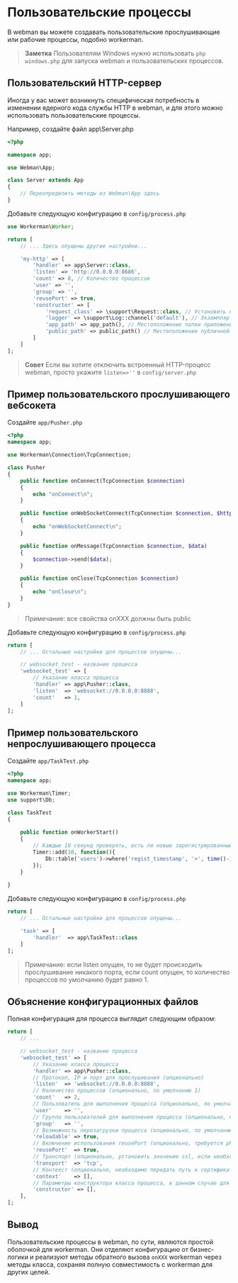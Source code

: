 # Пользовательские процессы

В webman вы можете создавать пользовательские прослушивающие или рабочие процессы, подобно workerman.

> **Заметка**
> Пользователям Windows нужно использовать `php windows.php` для запуска webman и пользовательских процессов.

## Пользовательский HTTP-сервер
Иногда у вас может возникнуть специфическая потребность в изменении ядерного кода службы HTTP в webman, и для этого можно использовать пользовательские процессы.

Например, создайте файл app\Server.php

```php
<?php

namespace app;

use Webman\App;

class Server extends App
{
    // Переопределить методы из Webman\App здесь
}
```

Добавьте следующую конфигурацию в `config/process.php`

```php
use Workerman\Worker;

return [
    // ... Здесь опущены другие настройки...

    'my-http' => [
        'handler' => app\Server::class,
        'listen' => 'http://0.0.0.0:8686',
        'count' => 8, // Количество процессов
        'user' => '',
        'group' => '',
        'reusePort' => true,
        'constructor' => [
            'request_class' => \support\Request::class, // Установить класс запроса
            'logger' => \support\Log::channel('default'), // Экземпляр журнала
            'app_path' => app_path(), // Местоположение папки приложения
            'public_path' => public_path() // Местоположение публичной папки
        ]
    ]
];
```

> **Совет**
> Если вы хотите отключить встроенный HTTP-процесс webman, просто укажите `listen=>''` в `config/server.php`

## Пример пользовательского прослушивающего вебсокета

Создайте `app/Pusher.php`
```php
<?php
namespace app;

use Workerman\Connection\TcpConnection;

class Pusher
{
    public function onConnect(TcpConnection $connection)
    {
        echo "onConnect\n";
    }

    public function onWebSocketConnect(TcpConnection $connection, $http_buffer)
    {
        echo "onWebSocketConnect\n";
    }

    public function onMessage(TcpConnection $connection, $data)
    {
        $connection->send($data);
    }

    public function onClose(TcpConnection $connection)
    {
        echo "onClose\n";
    }
}
```
> Примечание: все свойства onXXX должны быть public

Добавьте следующую конфигурацию в `config/process.php`
```php
return [
    // ... Остальные настройки для процессов опущены...

    // websocket_test - название процесса
    'websocket_test' => [
        // Указание класса процесса
        'handler' => app\Pusher::class,
        'listen'  => 'websocket://0.0.0.0:8888',
        'count'   => 1,
    ]
];
```

## Пример пользовательского непрослушивающего процесса
Создайте `app/TaskTest.php`
```php
<?php
namespace app;

use Workerman\Timer;
use support\Db;

class TaskTest
{
  
    public function onWorkerStart()
    {
        // Каждые 10 секунд проверять, есть ли новые зарегистрированные пользователи в базе данных
        Timer::add(10, function(){
            Db::table('users')->where('regist_timestamp', '>', time()-10)->get();
        });
    }
    
}
```

Добавьте следующую конфигурацию в `config/process.php`
```php
return [
    // ... Остальные настройки для процессов опущены...

    'task' => [
        'handler'  => app\TaskTest::class
    ]
];
```

> Примечание: если listen опущен, то не будет происходить прослушивание никакого порта, если count опущен, то количество процессов по умолчанию будет равно 1.

## Объяснение конфигурационных файлов

Полная конфигурация для процесса выглядит следующим образом:
```php
return [
    // ... 

    // websocket_test - название процесса
    'websocket_test' => [
        // Указание класса процесса
        'handler' => app\Pusher::class,
        // Протокол, IP и порт для прослушивания (опционально)
        'listen'  => 'websocket://0.0.0.0:8888',
        // Количество процессов (опционально, по умолчанию 1)
        'count'   => 2,
        // Пользователь для выполнения процесса (опционально, по умолчанию текущий пользователь)
        'user'    => '',
        // Группа пользователей для выполнения процесса (опционально, по умолчанию текущая группа)
        'group'   => '',
        // Возможность перезагрузки процесса (опционально, по умолчанию true)
        'reloadable' => true,
        // Включение использования reusePort (опционально, требуется php>=7.0 по умолчанию true)
        'reusePort'  => true,
        // Транспорт (опционально, установить значение ssl, если необходимо включить SSL, по умолчанию tcp)
        'transport'  => 'tcp',
        // Контекст (опционально, необходимо передать путь к сертификату, если transport установлен как ssl)
        'context'    => [], 
        // Параметры конструктора класса процесса, в данном случае для класса process\Pusher::class (опционально)
        'constructor' => [],
    ],
];
```

## Вывод
Пользовательские процессы в webman, по сути, являются простой оболочкой для workerman. Они отделяют конфигурацию от бизнес-логики и реализуют методы обратного вызова `onXXX` workerman через методы класса, сохраняя полную совместимость с workerman для других целей.
